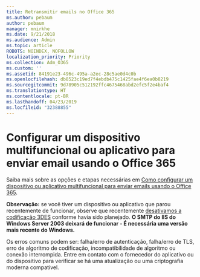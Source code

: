 ```yaml
---
title: Retransmitir emails no Office 365
ms.author: pebaum
author: pebaum
manager: mnirkhe
ms.date: 9/21/2018
ms.audience: Admin
ms.topic: article
ROBOTS: NOINDEX, NOFOLLOW
localization_priority: Priority
ms.collection: Adm_O365
ms.custom: ''
ms.assetid: 84191e23-496c-495a-a2ec-28c5ae0d4c0b
ms.openlocfilehash: db8523c19ed7f4ebdb475c1425fae4f6ea0b8219
ms.sourcegitcommit: 9d78905c512192ffc4675468abd2efc5f2e4baf4
ms.translationtype: HT
ms.contentlocale: pt-BR
ms.lasthandoff: 04/23/2019
ms.locfileid: "32388855"
---
```

# <a name="set-up-a-multifunction-device-or-application-to-send-email-using-office-365"></a>Configurar um dispositivo multifuncional ou aplicativo para enviar email usando o Office 365

Saiba mais sobre as opções e etapas necessárias em [Como configurar um dispositivo ou aplicativo multifuncional para enviar emails usando o Office 365](https://support.office.com/article/69f58e99-c550-4274-ad18-c805d654b4c4).
  
**Observação:** se você tiver um dispositivo ou aplicativo que parou recentemente de funcionar, observe que recentemente [desativamos a codificação 3DES](https://docs.microsoft.com/office365/securitycompliance/technical-reference-details-about-encryption) conforme havia sido planejado.  **O SMTP do IIS do Windows Server 2003 deixará de funcionar - É necessária uma versão mais recente do Windows.** 

Os erros comuns podem ser: falha/erro de autenticação, falha/erro de TLS, erro de algoritmo de codificação, incompatibilidade de algoritmo ou conexão interrompida.  Entre em contato com o fornecedor do aplicativo ou do dispositivo para verificar se há uma atualização ou uma criptografia moderna compatível.
